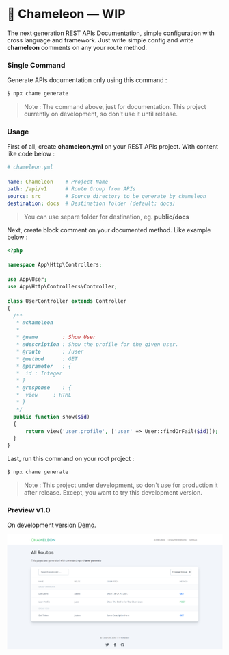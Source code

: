 # 🍃 Chameleon — WIP

The next generation REST APIs Documentation, simple configuration with cross language and framework. Just write simple config and write **chameleon** comments on any your route method.

### Single Command

Generate APIs documentation only using this command :

```bash
$ npx chame generate
```

> Note : The command above, just for documentation. This project currently on development, so don't use it until release.

### Usage

First of all, create **chameleon.yml** on your REST APIs project. With content like code below :

```yaml
# chameleon.yml

name: Chameleon    # Project Name
path: /api/v1      # Route Group from APIs
source: src        # Source directory to be generate by chameleon
destination: docs  # Destination folder (default: docs)
```

> You can use separe folder for destination, eg. **public/docs**

Next, create block comment on your documented method. Like example below :

```php
<?php

namespace App\Http\Controllers;

use App\User;
use App\Http\Controllers\Controller;

class UserController extends Controller
{
  /**
   * @chameleon
   * 
   * @name        : Show User
   * @description : Show the profile for the given user.
   * @route       : /user
   * @method      : GET
   * @parameter   : {
   *  id : Integer
   * }
   * @response    : {
   *  view     : HTML
   * }
   */
  public function show($id)
  {
      return view('user.profile', ['user' => User::findOrFail($id)]);
  }
}
```

Last, run this command on your root project :

```bash
$ npx chame generate
```

> Note : This project under development, so don't use for production it after release. Except, you want to try this development version.

### Preview v1.0

On development version [Demo](https://muhibbudins.github.io/chameleon/template).

![Preview](chameleon.png)